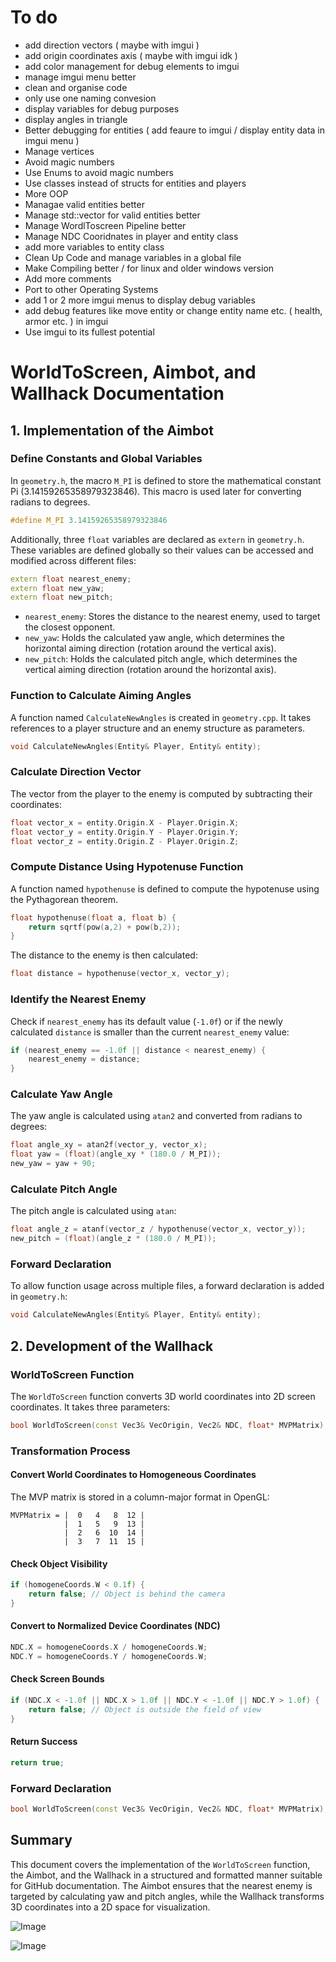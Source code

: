 # To do
- add direction vectors ( maybe with imgui )
- add origin coordinates axis ( maybe with imgui idk )
- add color management for debug elements to imgui
- manage imgui menu better
- clean and organise code
- only use one naming convesion
- display variables for debug purposes
- display angles in triangle
- Better debugging for entities ( add feaure to imgui / display entity data in imgui menu )
- Manage vertices
- Avoid magic numbers
- Use Enums to avoid magic numbers
- Use classes instead of structs for entities and players
- More OOP
- Managae valid entities better
- Manage std::vector for valid entities better
- Manage WordlToscreen Pipeline better
- Manage NDC Cooridnates in player and entity class
- add more variables to entity class
- Clean Up Code and manage variables in a global file
- Make Compiling better / for linux and older windows version
- Add more comments
- Port to other Operating Systems
- add 1 or 2 more imgui menus to display debug variables
- add debug features like move entity or change entity name etc. ( health, armor etc. ) in imgui
- Use imgui to its fullest potential



# WorldToScreen, Aimbot, and Wallhack Documentation

## 1. Implementation of the Aimbot

### Define Constants and Global Variables
In `geometry.h`, the macro `M_PI` is defined to store the mathematical constant Pi (3.14159265358979323846). This macro is used later for converting radians to degrees.
```cpp
#define M_PI 3.14159265358979323846
```
Additionally, three `float` variables are declared as `extern` in `geometry.h`. These variables are defined globally so their values can be accessed and modified across different files:
```cpp
extern float nearest_enemy;
extern float new_yaw;
extern float new_pitch;
```
- `nearest_enemy`: Stores the distance to the nearest enemy, used to target the closest opponent.
- `new_yaw`: Holds the calculated yaw angle, which determines the horizontal aiming direction (rotation around the vertical axis).
- `new_pitch`: Holds the calculated pitch angle, which determines the vertical aiming direction (rotation around the horizontal axis).

### Function to Calculate Aiming Angles
A function named `CalculateNewAngles` is created in `geometry.cpp`. It takes references to a player structure and an enemy structure as parameters.
```cpp
void CalculateNewAngles(Entity& Player, Entity& entity);
```

### Calculate Direction Vector
The vector from the player to the enemy is computed by subtracting their coordinates:
```cpp
float vector_x = entity.Origin.X - Player.Origin.X;
float vector_y = entity.Origin.Y - Player.Origin.Y;
float vector_z = entity.Origin.Z - Player.Origin.Z;
```

### Compute Distance Using Hypotenuse Function
A function named `hypothenuse` is defined to compute the hypotenuse using the Pythagorean theorem.
```cpp
float hypothenuse(float a, float b) {
    return sqrtf(pow(a,2) + pow(b,2));
}
```
The distance to the enemy is then calculated:
```cpp
float distance = hypothenuse(vector_x, vector_y);
```

### Identify the Nearest Enemy
Check if `nearest_enemy` has its default value (`-1.0f`) or if the newly calculated `distance` is smaller than the current `nearest_enemy` value:
```cpp
if (nearest_enemy == -1.0f || distance < nearest_enemy) {
    nearest_enemy = distance;
}
```

### Calculate Yaw Angle
The yaw angle is calculated using `atan2` and converted from radians to degrees:
```cpp
float angle_xy = atan2f(vector_y, vector_x);
float yaw = (float)(angle_xy * (180.0 / M_PI));
new_yaw = yaw + 90;
```

### Calculate Pitch Angle
The pitch angle is calculated using `atan`:
```cpp
float angle_z = atanf(vector_z / hypothenuse(vector_x, vector_y));
new_pitch = (float)(angle_z * (180.0 / M_PI));
```

### Forward Declaration
To allow function usage across multiple files, a forward declaration is added in `geometry.h`:
```cpp
void CalculateNewAngles(Entity& Player, Entity& entity);
```

## 2. Development of the Wallhack
### WorldToScreen Function
The `WorldToScreen` function converts 3D world coordinates into 2D screen coordinates. It takes three parameters:
```cpp
bool WorldToScreen(const Vec3& VecOrigin, Vec2& NDC, float* MVPMatrix);
```

### Transformation Process
#### Convert World Coordinates to Homogeneous Coordinates
The MVP matrix is stored in a column-major format in OpenGL:
```
MVPMatrix = |  0   4   8  12 |
            |  1   5   9  13 |
            |  2   6  10  14 |
            |  3   7  11  15 |
```

#### Check Object Visibility
```cpp
if (homogeneCoords.W < 0.1f) {
    return false; // Object is behind the camera
}
```

#### Convert to Normalized Device Coordinates (NDC)
```cpp
NDC.X = homogeneCoords.X / homogeneCoords.W;
NDC.Y = homogeneCoords.Y / homogeneCoords.W;
```

#### Check Screen Bounds
```cpp
if (NDC.X < -1.0f || NDC.X > 1.0f || NDC.Y < -1.0f || NDC.Y > 1.0f) {
    return false; // Object is outside the field of view
}
```

#### Return Success
```cpp
return true;
```

### Forward Declaration
```cpp
bool WorldToScreen(const Vec3& VecOrigin, Vec2& NDC, float* MVPMatrix);
```

## Summary
This document covers the implementation of the `WorldToScreen` function, the Aimbot, and the Wallhack in a structured and formatted manner suitable for GitHub documentation. The Aimbot ensures that the nearest enemy is targeted by calculating yaw and pitch angles, while the Wallhack transforms 3D coordinates into a 2D space for visualization.



![Image](https://github.com/user-attachments/assets/e222ca09-cf74-4f78-b264-2ebffe465415)

![Image](https://github.com/user-attachments/assets/d873aa18-f8a3-4b58-bdfb-1ae7ce703dd6)
